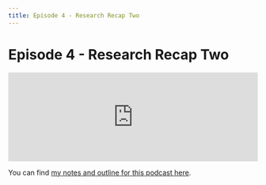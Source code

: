 ```yaml
---
title: Episode 4 - Research Recap Two
---
```


# Episode 4 - Research Recap Two

<iframe src="https://omny.fm/shows/future-of-coding/4-research-recap-two/embed?style=artwork" width="100%" height="180" frameborder="0"></iframe>

You can find [my notes and outline for this podcast here](http://futureofcoding.org/journal#july-31-2017-202pm).